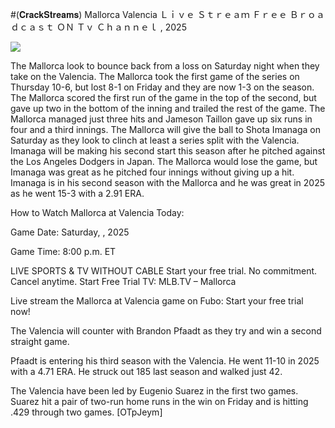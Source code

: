 #(𝐂𝐫𝐚𝐜𝐤𝐒𝐭𝐫𝐞𝐚𝐦𝐬) Mallorca Valencia Ｌｉｖｅ Ｓｔｒｅａｍ Ｆｒｅｅ Ｂｒｏａｄｃａｓｔ ＯＮ Ｔｖ Ｃｈａｎｎｅｌ , 2025  
  
  
[![](https://i.imgur.com/qSNzIqt.png)](https://movie.rssnews.media/rJLepFBC.php)  
  
The Mallorca look to bounce back from a loss on Saturday night when they take on the Valencia. The Mallorca took the first game of the series on Thursday 10-6, but lost 8-1 on Friday and they are now 1-3 on the season. The Mallorca scored the first run of the game in the top of the second, but gave up two in the bottom of the inning and trailed the rest of the game. The Mallorca managed just three hits and Jameson Taillon gave up six runs in four and a third innings. The Mallorca will give the ball to Shota Imanaga on Saturday as they look to clinch at least a series split with the Valencia. Imanaga will be making his second start this season after he pitched against the Los Angeles Dodgers in Japan. The Mallorca would lose the game, but Imanaga was great as he pitched four innings without giving up a hit. Imanaga is in his second season with the Mallorca and he was great in 2025 as he went 15-3 with a 2.91 ERA.

How to Watch Mallorca at Valencia Today:

Game Date: Saturday, , 2025

Game Time: 8:00 p.m. ET

LIVE SPORTS & TV WITHOUT CABLE
Start your free trial. No commitment. Cancel anytime.
Start Free Trial
TV: MLB.TV – Mallorca

Live stream the Mallorca at Valencia game on Fubo: Start your free trial now!

The Valencia will counter with Brandon Pfaadt as they try and win a second straight game.

Pfaadt is entering his third season with the Valencia. He went 11-10 in 2025 with a 4.71 ERA. He struck out 185 last season and walked just 42.

The Valencia have been led by Eugenio Suarez in the first two games. Suarez hit a pair of two-run home runs in the win on Friday and is hitting .429 through two games. [OTpJeym]